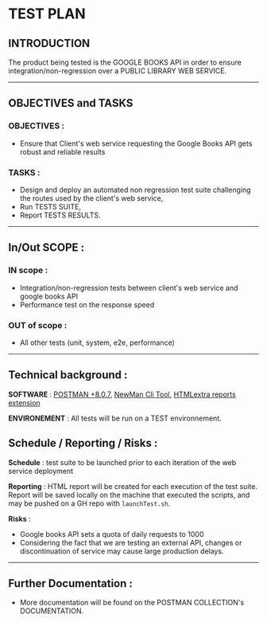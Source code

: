 # TEST PLAN

## INTRODUCTION
The product being tested is the GOOGLE BOOKS API in order to ensure integration/non-regression over a PUBLIC LIBRARY WEB SERVICE.
***

## OBJECTIVES and TASKS

### OBJECTIVES :

- Ensure that Client's web service requesting the Google Books API gets robust and reliable results

### TASKS :

- Design and deploy an automated non regression test suite challenging the routes used by the client's web service,
- Run TESTS SUITE,
- Report TESTS RESULTS.

***

## In/Out SCOPE :

### IN scope :
- Integration/non-regression tests between client's web service and google books API
- Performance test on the response speed 

### OUT of scope :
- All other tests (unit, system, e2e, performance)
***

## Technical background :

**SOFTWARE** : [POSTMAN  +8.0.7](https://www.postman.com/), [NewMan Cli Tool](https://learning.postman.com/docs/running-collections/using-newman-cli/command-line-integration-with-newman/), [HTMLextra reports extension](https://github.com/DannyDainton/newman-reporter-htmlextra)


**ENVIRONEMENT** : All tests will be run on a TEST environnement.

## Schedule / Reporting / Risks :
**Schedule** : test suite to be launched prior to each iteration of the web service deployment

**Reporting** : HTML report will be created for each execution of the test suite. Report will be saved locally on the machine that executed the scripts, and may be pushed on a GH repo with ```launchTest.sh```.

**Risks** : 
- Google books API sets a quota of daily requests to 1000
- Considering the fact that we are testing an external API, changes or discontinuation of service may cause large production delays.
***

## Further Documentation :
- More documentation will be found on the POSTMAN COLLECTION's DOCUMENTATION.
